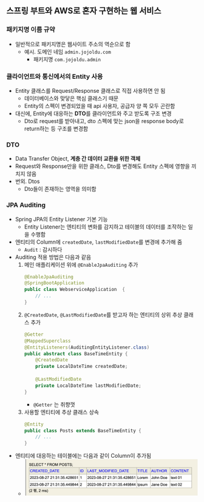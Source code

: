 ## 스프링 부트와 AWS로 혼자 구현하는 웹 서비스

### 패키지명 이름 규약
- 일반적으로 패키지명은 웹사이트 주소의 역순으로 함
    - 예시. 도메인 네임 `admin.jojoldu.com`
        - 패키지명 `com.jojoldu.admin`

### 클라이언트와 통신에서의 Entity 사용
- Entity 클래스를 Request/Response 클래스로 직접 사용하면 안 됨
    - 데이터베이스와 맞닿은 핵심 클래스기 때문
    - Entity의 스펙이 변경되었을 때 api 사용자, 공급자 양 쪽 모두 곤란함
- 대신에, Entity에 대응하는 **DTO**를 클라이언트와 주고 받도록 구조 변경
    - Dto로 request를 받아내고, dto 스펙에 맞는 json을 response body로 return하는 등 구조를 변경함

### DTO
- Data Transfer Object, **계층 간 데이터 교환을 위한 객체**
- Request와 Response만을 위한 클래스, Dto를 변경해도 Entity 스펙에 영향을 끼치지 않음
- 번외. Dtos
    - Dto들이 존재하는 영역을 의미함

### JPA Auditing
- Spring JPA의 Entity Listener 기본 기능
    - Entity Listener는 엔티티의 변화를 감지하고 테이블의 데이터를 조작하는 일을 수행함
- 엔티티의 Column에 `createdDate`, `lastModifiedDate`를 변경에 추가해 줌
    - `Audit` : 감시하다
- Auditing 적용 방법은 다음과 같음
    1. 메인 애플리케이션 위에 `@EnableJpaAuditing` 추가
        ```java
        @EnableJpaAuditing
        @SpringBootApplication
        public class WebserviceApplication  {
            // ...
        }
        ```
    2. `@CreatedDate`, `@LastModifiedDate`를 받고자 하는 엔티티의 상위 추상 클래스 추가
        ```java
        @Getter
        @MappedSuperclass
        @EntityListeners(AuditingEntityListener.class) 
        public abstract class BaseTimeEntity {
            @CreatedDate 
            private LocalDateTime createdDate;

            @LastModifiedDate 
            private LocalDateTime lastModifiedDate;
        }
        ```
        - `@Getter` 는 취향껏
    3. 사용할 엔티티에 추상 클래스 상속
        ```java
        @Entity
        public class Posts extends BaseTimeEntity {
            // ...
        }
        ```
- 엔티티에 대응하는 테이블에는 다음과 같이 Column이 추가됨
    - ![Alt text](images/스프링-부트와-AWS로-혼자-구현하는-웹-서비스/image.png)


